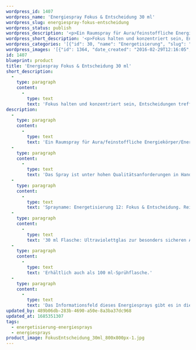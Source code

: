 ```yaml
---
wordpress_id: 1407
wordpress_name: 'Energiespray Fokus & Entscheidung 30 ml'
wordpress_slug: energiespray-fokus-entscheidung
wordpress_status: publish
wordpress_description: '<p>Ein Raumspray für Aura/feinstoffliche Energiekörper/Energiefelder und Räume mit einem aktivierbaren Informationsfeld zu Fokus und Entscheidung sowie dem energetischen Zugang zu den dazugehörigen universellen Wissenspools.</p><p>Das Spray ist unter hohen Qualitätsanforderungen in Handarbeit in Deutschland hergestellt aus mehrfach gereinigtem und energetisiertem Wasser (76%, konserviert mit 96%igem Weingeist (24%). Abgestimmt auf die Energie ist die Komposition von naturreinen ätherischen Ölen* (Duftrichtung: klärend, frisch).</p><p>Sprayname: Energetisierung 12: Fokus &amp; Entscheidung. Reihe: Energetisierung</p><p>30 ml Flasche: Ultraviolettglas zur besonders sicheren Aufbewahrung mit hochwertigem, goldfarbenen Metallpumpzerstäuber mit Schutzkappe (Steigrohr: Kunststoff). Etikett: sasserfest, leicht energetisiert mit dem Informationsfeld des Airsprays.</p><p>Erhältlich auch als 100 ml-Sprühflasche.</p><p>Das Informationsfeld dieses Energiesprays gibt es in diesem Shop auch als <a href="https://my.feenbaum.de/produkt-kategorie/energiebilder/fotokarten/energetisierung-fotokarten/">Fotokarte</a>, <a href="https://my.feenbaum.de/produkt-kategorie/energiebilder/wandbilder/energetisierung/">Wandbild</a> und <a href="https://my.feenbaum.de/produkt-kategorie/energiekissen/energetisierung-energiekissen/">Energiekissen</a></p><p><a href="https://my.feenbaum.de/anwendung-energiesprays/">Anwendungshinweise</a></p>'
wordpress_short_description: '<p>Fokus halten und konzentriert sein, Entscheidungen treffen<br /><em>Hinweis: Das Wasserzeichen „Elveden Verlag Energiebild“ wird nicht mit gedruckt</em></p>'
wordpress_categories: '[{"id": 30, "name": "Energetisierung", "slug": "energetisierung-energiesprays"}, {"id": 29, "name": "Energiesprays", "slug": "energiesprays"}]'
wordpress_images: '[{"id": 1364, "date_created": "2016-02-29T12:16:05", "date_created_gmt": "2016-02-29T10:16:05", "date_modified": "2016-02-29T12:16:05", "date_modified_gmt": "2016-02-29T10:16:05", "src": "https://my.feenbaum.de/wp-content/uploads/2016/02/FokusEntscheidung_30ml_800x800px-1.jpg", "name": "FokusEntscheidung_30ml_800x800px", "alt": ""}, {"id": 646, "date_created": "2016-02-22T01:17:38", "date_created_gmt": "2016-02-21T23:17:38", "date_modified": "2016-02-22T01:17:38", "date_modified_gmt": "2016-02-21T23:17:38", "src": "https://my.feenbaum.de/wp-content/uploads/2016/02/12_Fokus-Entscheidung_800x800-W.jpg", "name": "12_Fokus-Entscheidung_800x800-W", "alt": ""}]'
id: 1407
blueprint: product
title: 'Energiespray Fokus & Entscheidung 30 ml'
short_description:
  -
    type: paragraph
    content:
      -
        type: text
        text: 'Fokus halten und konzentriert sein, Entscheidungen treffen'
description:
  -
    type: paragraph
    content:
      -
        type: text
        text: 'Ein Raumspray für Aura/feinstoffliche Energiekörper/Energiefelder und Räume mit einem aktivierbaren Informationsfeld zu Fokus und Entscheidung sowie dem energetischen Zugang zu den dazugehörigen universellen Wissenspools.'
  -
    type: paragraph
    content:
      -
        type: text
        text: 'Das Spray ist unter hohen Qualitätsanforderungen in Handarbeit in Deutschland hergestellt aus mehrfach gereinigtem und energetisiertem Wasser (76%, konserviert mit 96%igem Weingeist (24%). Abgestimmt auf die Energie ist die Komposition von naturreinen ätherischen Ölen* (Duftrichtung: klärend, frisch).'
  -
    type: paragraph
    content:
      -
        type: text
        text: 'Sprayname: Energetisierung 12: Fokus & Entscheidung. Reihe: Energetisierung'
  -
    type: paragraph
    content:
      -
        type: text
        text: '30 ml Flasche: Ultraviolettglas zur besonders sicheren Aufbewahrung mit hochwertigem, goldfarbenen Metallpumpzerstäuber mit Schutzkappe (Steigrohr: Kunststoff). Etikett: sasserfest, leicht energetisiert mit dem Informationsfeld des Airsprays.'
  -
    type: paragraph
    content:
      -
        type: text
        text: 'Erhältlich auch als 100 ml-Sprühflasche.'
  -
    type: paragraph
    content:
      -
        type: text
        text: 'Das Informationsfeld dieses Energiesprays gibt es in diesem Shop auch als Fotokarte, Wandbild und Energiekissen'
updated_by: 489b06db-283b-4690-a50e-8a3ba37dc968
updated_at: 1685351307
tags:
  - energetisierung-energiesprays
  - energiesprays
product_image: FokusEntscheidung_30ml_800x800px-1.jpg
---
```

